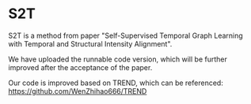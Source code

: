# S2T

S2T is a method from paper "Self-Supervised Temporal Graph Learning with Temporal and Structural Intensity Alignment".

We have uploaded the runnable code version, which will be further improved after the acceptance of the paper.

Our code is improved based on TREND, which can be referenced: https://github.com/WenZhihao666/TREND
